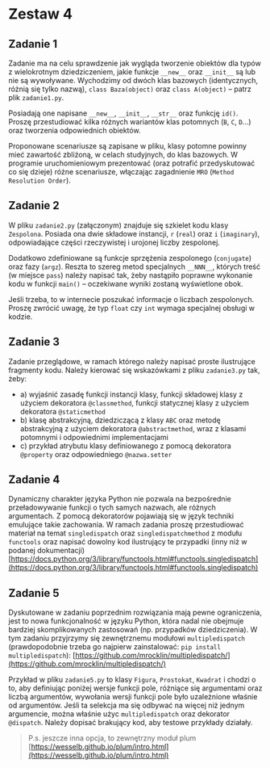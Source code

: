 # Zestaw 4

## Zadanie 1

Zadanie ma na celu sprawdzenie jak wygląda tworzenie obiektów dla typów z wielokrotnym dziedziczeniem, jakie funkcje `__new__` oraz `__init__` są lub nie są wywoływane. Wychodzimy od dwóch klas bazowych (identycznych, różnią się tylko nazwą), `class Baza(object)` oraz `class A(object)` – patrz plik `zadanie1.py`.

Posiadają one napisane `__new__`, `__init__`, `__str__` oraz funkcję `id()`. Proszę przestudiować kilka różnych wariantów klas potomnych (`B`, `C`, `D`...) oraz tworzenia odpowiednich obiektów.

Proponowane scenariusze są zapisane w pliku, klasy potomne powinny mieć zawartość zbliżoną, w celach studyjnych, do klas bazowych. W programie uruchomieniowym prezentować (oraz potrafić przedyskutować co się dzieje) różne scenariusze, włączając zagadnienie `MRO` (`Method Resolution Order`).

## Zadanie 2

W pliku `zadanie2.py` (załączonym) znajduje się szkielet kodu klasy `Zespolona`. Posiada ona dwie składowe instancji, `r` (`real`) oraz `i` (`imaginary`), odpowiadające części rzeczywistej i urojonej liczby zespolonej.

Dodatkowo zdefiniowane są funkcje sprzężenia zespolonego (`conjugate`) oraz fazy (`argz`). Reszta to szereg metod specjalnych `__NNN__`, których treść (w miejsce `pass`) należy napisać tak, żeby nastąpiło poprawne wykonanie kodu w funkcji `main()` – oczekiwane wyniki zostaną wyświetlone obok.

Jeśli trzeba, to w internecie poszukać informacje o liczbach zespolonych. Proszę zwrócić uwagę, że typ `float` czy `int` wymaga specjalnej obsługi w kodzie.

## Zadanie 3

Zadanie przeglądowe, w ramach którego należy napisać proste ilustrujące fragmenty kodu. Należy kierować się wskazówkami z pliku `zadanie3.py` tak, żeby:

- a) wyjaśnić zasadę funkcji instancji klasy, funkcji składowej klasy z użyciem dekoratora `@classmethod`, funkcji statycznej klasy z użyciem dekoratora `@staticmethod`
- b) klasę abstrakcyjną, dziedziczącą z klasy `ABC` oraz metodę abstrakcyjną z użyciem dekoratora `@abstractmethod`, wraz z klasami potomnymi i odpowiednimi implementacjami
- c) przykład atrybutu klasy definiowanego z pomocą dekoratora `@property` oraz odpowiedniego `@nazwa.setter`

## Zadanie 4

Dynamiczny charakter języka Python nie pozwala na bezpośrednie przeładowywanie funkcji o tych samych nazwach, ale różnych argumentach. Z pomocą dekoratorów pojawiają się w język techniki emulujące takie zachowania. W ramach zadania proszę przestudiować materiał na temat `singledispatch` oraz `singledispatchmethod` z modułu `functools` oraz napisać dowolny kod ilustrujący te przypadki (inny niż w podanej dokumentacji) [https://docs.python.org/3/library/functools.html#functools.singledispatch](https://docs.python.org/3/library/functools.html#functools.singledispatch)

## Zadanie 5

Dyskutowane w zadaniu poprzednim rozwiązania mają pewne ograniczenia, jest to nowa funkcjonalność w języku Python, która nadal nie obejmuje bardziej skomplikowanych zastosowań (np. przypadków dziedziczenia). W tym zadaniu przyjrzymy się zewnętrznemu modułowi `multipledispatch` (prawdopodobnie trzeba go najpierw zainstalować: `pip install multipledispatch`): [https://github.com/mrocklin/multipledispatch/](https://github.com/mrocklin/multipledispatch/)

Przykład w pliku `zadanie5.py` to klasy `Figura`, `Prostokat`, `Kwadrat` i chodzi o to, aby definiując poniżej wersje funkcji pole, różniące się argumentami oraz liczbą argumentów, wywołania wersji funkcji pole było uzależnione właśnie od argumentów. Jeśli ta selekcja ma się odbywać na więcej niż jednym argumencie, można właśnie użyc `multipledispatch` oraz dekorator `@dispatch`. Należy dopisać brakujący kod, aby testowe przykłady działały.

> P.s. jeszcze inna opcja, to zewnętrzny moduł plum [https://wesselb.github.io/plum/intro.html](https://wesselb.github.io/plum/intro.html)
